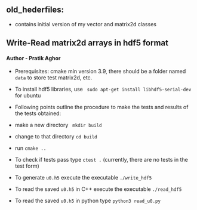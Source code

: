 ## old_hederfiles: 

* contains initial version of my vector and matrix2d classes


## Write-Read matrix2d arrays in hdf5 format 
#### Author - Pratik Aghor
* Prerequisites: cmake min version 3.9, there should be a folder named ```data``` to store test matrix2d, etc.  
* To install hdf5 libraries, use ```  sudo apt-get install libhdf5-serial-dev ``` for ubuntu

* Following points outline the procedure to make the tests and results of the tests obtained:

* make a new directory ``` mkdir build```
* change to that directory ```cd build```
* run ```cmake ..```
* To check if tests pass type ```ctest .``` (currently, there are no tests in the test form)
* To generate ```u0.h5``` execute the executable ```./write_hdf5```
* To read the saved ```u0.h5``` in C++ execute the executable ```./read_hdf5```
* To read the saved ```u0.h5``` in python type ```python3 read_u0.py```




